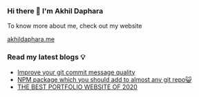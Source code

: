 <!--STARTS_HERE_QUOTE_README-->
<!--ENDS_HERE_QUOTE_README-->

### Hi there 👋 I'm Akhil Daphara

To know more about me, check out my website

[akhildaphara.me](https://akhildaphara.me/)

<!--
**akhildaphara/akhildaphara** is a ✨ _special_ ✨ repository because its `README.md` (this file) appears on your GitHub profile.

Here are some ideas to get you started:

- 🔭 I’m currently working on ...
- 🌱 I’m currently learning ...
- 👯 I’m looking to collaborate on ...
- 🤔 I’m looking for help with ...
- 💬 Ask me about ...
- 📫 How to reach me: ...
- 😄 Pronouns: ...
- ⚡ Fun fact: ...
-->

### Read my latest blogs 💡

<!-- BLOG-POST-LIST:START -->
- [Improve your git commit message quality](https://akhildaphara.hashnode.dev/commitlint)
- [NPM package which you should add to almost any git repo😺](https://akhildaphara.hashnode.dev/husky)
- [THE BEST PORTFOLIO WEBSITE OF 2020](https://akhildaphara.hashnode.dev/the-best-portfolio-website-of-2020)
<!-- BLOG-POST-LIST:END -->
